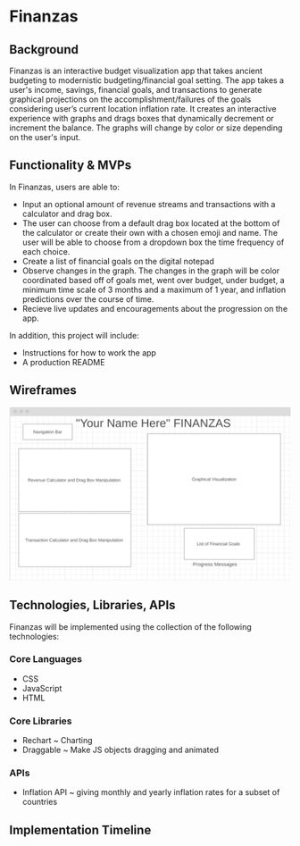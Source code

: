 # Finanzas

## Background

Finanzas is an interactive budget visualization app that takes ancient budgeting to modernistic budgeting/financial goal setting. The app takes a user's income, savings, financial goals, and transactions to generate graphical projections on the accomplishment/failures of the goals considering user’s current location inflation rate. It creates an interactive experience with graphs and drags boxes that dynamically decrement or increment the balance. The graphs will change by color or size depending on the user's input.

## Functionality & MVPs
 In Finanzas, users are able to:

 - Input an optional amount of revenue streams and transactions with a calculator and drag box. 
 - The user can choose from a default drag box located at the bottom of the calculator or create their own with a chosen emoji and name. The user will be able to choose from a dropdown box the time frequency of each choice.
 - Create a list of financial goals on the digital notepad
 - Observe changes in the graph. The changes in the graph will be color coordinated based off of goals met, went over budget, under budget, a minimum time scale of 3 months and a maximum of 1 year, and inflation predictions over the course of time. 
 - Recieve live updates and encouragements about the progression on the app. 

In addition, this project will include:

- Instructions for how to work the app
- A production README
## Wireframes
![image info](./wireframe.png)
## Technologies, Libraries, APIs
Finanzas will be implemented using the collection of the following technologies:

### Core Languages
- CSS
- JavaScript
- HTML

### Core Libraries
- Rechart ~ Charting
- Draggable ~ Make JS objects dragging and animated 

### APIs
- Inflation API ~ giving monthly and yearly inflation rates for a subset of countries

## Implementation Timeline

